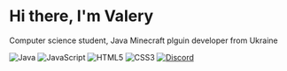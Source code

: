 # Hi there, I'm Valery
Computer science student, Java Minecraft plguin developer from Ukraine

![Java](https://img.shields.io/badge/java-%23ED8B00.svg?style=for-the-badge&logo=java&logoColor=white)    ![JavaScript](https://img.shields.io/badge/javascript-%23323330.svg?style=for-the-badge&logo=javascript&logoColor=%23F7DF1E)    ![HTML5](https://img.shields.io/badge/html5-%23E34F26.svg?style=for-the-badge&logo=html5&logoColor=white)    ![CSS3](https://img.shields.io/badge/css3-%231572B6.svg?style=for-the-badge&logo=css3&logoColor=white)   [![Discord](https://img.shields.io/discord/872512727418015755?label=DISCORD&style=for-the-badge)](https://discord.gg/mcnWfGTC)
